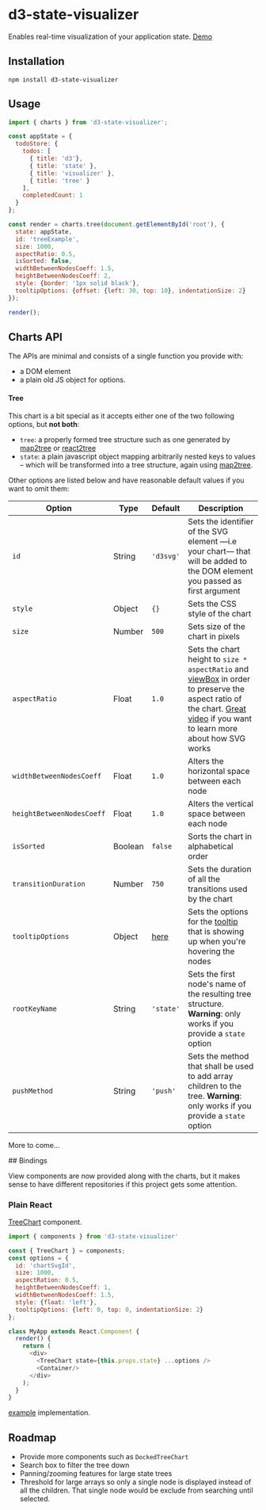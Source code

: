 d3-state-visualizer
===================
Enables real-time visualization of your application state. [Demo](http://romseguy.github.io/d3-state-visualizer)

## Installation

`npm install d3-state-visualizer`

## Usage

```javascript
import { charts } from 'd3-state-visualizer';

const appState = {
  todoStore: {
    todos: [
      { title: 'd3'},
      { title: 'state' },
      { title: 'visualizer' },
      { title: 'tree' }
    ],
    completedCount: 1
  }
};

const render = charts.tree(document.getElementById('root'), {
  state: appState,
  id: 'treeExample',
  size: 1000,
  aspectRatio: 0.5,
  isSorted: false,
  widthBetweenNodesCoeff: 1.5,
  heightBetweenNodesCoeff: 2,
  style: {border: '1px solid black'},
  tooltipOptions: {offset: {left: 30, top: 10}, indentationSize: 2}
});

render();
```
## Charts API

The APIs are minimal and consists of a single function you provide with:
- a DOM element
- a plain old JS object for options.

#### Tree

 This chart is a bit special as it accepts either one of the two following options, but **not both**:
 
- `tree`: a properly formed tree structure such as one generated by [map2tree](https://github.com/romseguy/map2tree) or [react2tree](https://github.com/romseguy/react2tree)
- `state`: a plain javascript object mapping arbitrarily nested keys to values – which will be transformed into a tree structure, again using [map2tree](https://github.com/romseguy/map2tree).

Other options are listed below and have reasonable default values if you want to omit them:

Option                    | Type     | Default     | Description
--------------------------|----------|-------------|-------------------------------------------------------------------------
`id`                      | String   | `'d3svg'`   | Sets the identifier of the SVG element —i.e your chart— that will be added to the DOM element you passed as first argument
`style`                   | Object   | `{}`        | Sets the CSS style of the chart
`size`                    | Number   | `500`       | Sets size of the chart in pixels
`aspectRatio`             | Float    | `1.0`       | Sets the chart height to `size * aspectRatio` and [viewBox](https://developer.mozilla.org/en-US/docs/Web/SVG/Attribute/viewBox) in order to preserve the aspect ratio of the chart. [Great video](https://www.youtube.com/watch?v=FCOeMy7HrBc) if you want to learn more about how SVG works
`widthBetweenNodesCoeff`  | Float    | `1.0`       | Alters the horizontal space between each node
`heightBetweenNodesCoeff` | Float    | `1.0`       | Alters the vertical space between each node
`isSorted`                | Boolean  | `false`     | Sorts the chart in alphabetical order
`transitionDuration`      | Number   | `750`       | Sets the duration of all the transitions used by the chart
`tooltipOptions`          | Object   | [here](https://github.com/romseguy/d3tooltip) | Sets the options for the [tooltip](https://github.com/romseguy/d3tooltip) that is showing up when you're hovering the nodes
`rootKeyName`             | String   | `'state'`   | Sets the first node's name of the resulting tree structure. **Warning**: only works if you provide a `state` option
`pushMethod`              | String   | `'push'`    | Sets the method that shall be used to add array children to the tree. **Warning**: only works if you provide a `state` option

More to come...

## Bindings

View components are now provided along with the charts, but it makes sense to have different repositories if this project gets some attention.

### Plain React

[TreeChart](https://github.com/romseguy/d3-state-visualizer/blob/master/src/components/TreeChart.js) component.

```javascript
import { components } from 'd3-state-visualizer'

const { TreeChart } = components;
const options = {
  id: 'chartSvgId',
  size: 1000,
  aspectRation: 0.5,
  heightBetweenNodesCoeff: 1,
  widthBetweenNodesCoeff: 1.5,
  style: {float: 'left'},
  tooltipOptions: {left: 0, top: 0, indentationSize: 2}
};

class MyApp extends React.Component {
  render() {
    return (
      <div>
        <TreeChart state={this.props.state} ...options />
        <Container/>
      </div>
    );
  }
}
```

[example](https://github.com/romseguy/d3-state-visualizer/tree/master/examples/react-tree) implementation.

## Roadmap

* Provide more components such as `DockedTreeChart`
* Search box to filter the tree down
* Panning/zooming features for large state trees
* Threshold for large arrays so only a single node is displayed instead of all the children. That single node would be exclude from searching until selected.
